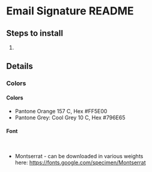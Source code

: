 # Email Signature README

## Steps to install

1. 


## Details

### Colors

#### Colors

* Pantone Orange 157 C, Hex #FF5E00
* Pantone Grey: Cool Grey 10 C, Hex #796E65

#### Font
 
* Montserrat - can be downloaded in various weights here: https://fonts.google.com/specimen/Montserrat

